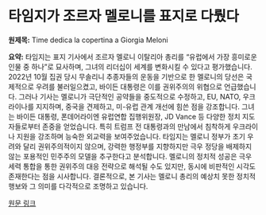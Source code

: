 # 타임지가 조르자 멜로니를 표지로 다뤘다

**원제목:** Time dedica la copertina a Giorgia Meloni

**요약:** 타임지는 표지 기사에서 조르자 멜로니 이탈리아 총리를 “유럽에서 가장 흥미로운 인물 중 하나”로 묘사하며, 그녀의 리더십이 세계를 변화시킬 수 있다고 평가했습니다.  2022년 10월 집권 당시 무솔리니 추종자들의 운동을 기반으로 한 멜로니의 당선은 국제적으로 우려를 불러일으켰고,  바이든 대통령은 이를 권위주의의 위협으로 언급했습니다.  그러나 기사는 멜로니가  극단적인 공약들을 중도적으로 수정하고, EU, NATO, 우크라이나를 지지하며, 중국을 견제하고, 미-유럽 관계 개선에 힘쓴 점을 강조합니다.  그녀는 바이든 대통령, 폰데어라이엔 유럽연합 집행위원장,  JD  Vance 등 다양한 정치 지도자들로부터 존중을 얻었습니다. 특히 트럼프 전 대통령과의 만남에서 침착하게 우크라이나 지원을 강조하며  능숙한 외교력을 보여주었습니다.  타임지는 멜로니 정부가 초기 우려와 달리 권위주의적이지 않으며,  강력한 행정부를 지향하지만 극우 정당을 배제하지 않는 포용적인 민주주의 모델을 추구한다고 분석합니다.  멜로니의 정치적 성공은 극우 세력 통합을 통한 권위주의 대응 전략으로 해석될 수도 있지만, 동시에 비판적인 시각도 존재한다는 점을 시사합니다.  결론적으로, 본 기사는 멜로니 총리의 예상치 못한 정치적 행보와 그 의미를 다각적으로 조명하고 있습니다.

[원문 링크](https://www.agi.it/estero/news/2025-07-24/time-dedica-copertina-premier-giorgia-meloni-32439026/)
